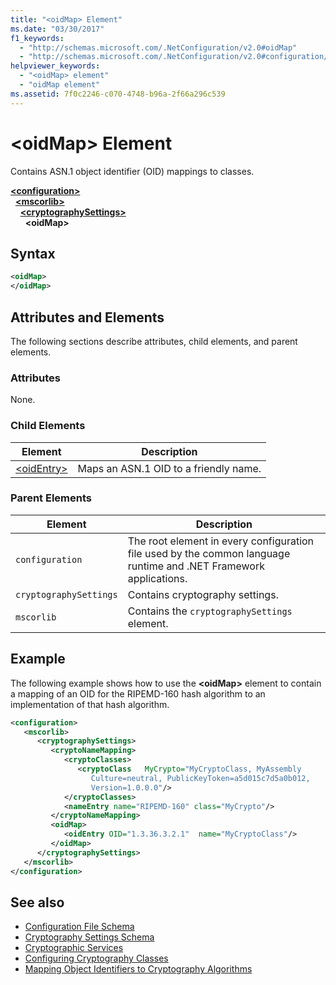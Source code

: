 ```yaml
---
title: "<oidMap> Element"
ms.date: "03/30/2017"
f1_keywords: 
  - "http://schemas.microsoft.com/.NetConfiguration/v2.0#oidMap"
  - "http://schemas.microsoft.com/.NetConfiguration/v2.0#configuration/mscorlib/cryptographySettings/oidMap"
helpviewer_keywords: 
  - "<oidMap> element"
  - "oidMap element"
ms.assetid: 7f0c2246-c070-4748-b96a-2f66a296c539
---
```

# \<oidMap> Element
Contains ASN.1 object identifier (OID) mappings to classes.  

[**\<configuration>**](../configuration-element.md)\
&nbsp;&nbsp;[**\<mscorlib>**](mscorlib-element-for-cryptography-settings.md)\
&nbsp;&nbsp;&nbsp;&nbsp;[**\<cryptographySettings>**](cryptographysettings-element.md)\
&nbsp;&nbsp;&nbsp;&nbsp;&nbsp;&nbsp;**\<oidMap>**

## Syntax  
  
```xml  
<oidMap>   
</oidMap>  
```  
  
## Attributes and Elements  
 The following sections describe attributes, child elements, and parent elements.  
  
### Attributes  
 None.  
  
### Child Elements  
  
|Element|Description|  
|-------------|-----------------|  
|[\<oidEntry>](oidentry-element.md)|Maps an ASN.1 OID to a friendly name.|  
  
### Parent Elements  
  
|Element|Description|  
|-------------|-----------------|  
|`configuration`|The root element in every configuration file used by the common language runtime and .NET Framework applications.|  
|`cryptographySettings`|Contains cryptography settings.|  
|`mscorlib`|Contains the `cryptographySettings` element.|  
  
## Example  
 The following example shows how to use the **\<oidMap>** element to contain a mapping of an OID for the RIPEMD-160 hash algorithm to an implementation of that hash algorithm.  
  
```xml  
<configuration>  
   <mscorlib>  
      <cryptographySettings>  
         <cryptoNameMapping>  
            <cryptoClasses>  
               <cryptoClass   MyCrypto="MyCryptoClass, MyAssembly  
                  Culture=neutral, PublicKeyToken=a5d015c7d5a0b012,  
                  Version=1.0.0.0"/>  
            </cryptoClasses>  
            <nameEntry name="RIPEMD-160" class="MyCrypto"/>  
         </cryptoNameMapping>  
         <oidMap>  
            <oidEntry OID="1.3.36.3.2.1"  name="MyCryptoClass"/>  
         </oidMap>  
      </cryptographySettings>  
   </mscorlib>  
</configuration>  
```  
  
## See also

- [Configuration File Schema](../index.md)
- [Cryptography Settings Schema](index.md)
- [Cryptographic Services](../../../../standard/security/cryptographic-services.md)
- [Configuring Cryptography Classes](../../configure-cryptography-classes.md)
- [Mapping Object Identifiers to Cryptography Algorithms](../../map-object-identifiers-to-cryptography-algorithms.md)
